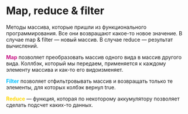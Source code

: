 # Map, reduce & filter

Методы массива, которые пришли из функционального программирования. Все они возвращают какое-то новое значение. В случае map & filter — новый массив. В случае reduce — результат вычислений. 

<span style="font-weight: bold; color: mediumvioletred;">Map</span> позволяет преобразовать массив одного вида в массив другого вида. Коллбэк, который мы передаем, применяется к каждому элементу массива и как-то его видоизменяет. 

<span style="font-weight: bold; color: deepskyblue;">Filter</span> позволяет отфильтровывать массив и возвращать только те элементы, для которых колбэк вернул true.

<span style="font-weight: bold; color: gold;">Reduce</span> — функция, которая по некоторому аккумулятору позволяет сделать подсчет каких-то данных.
